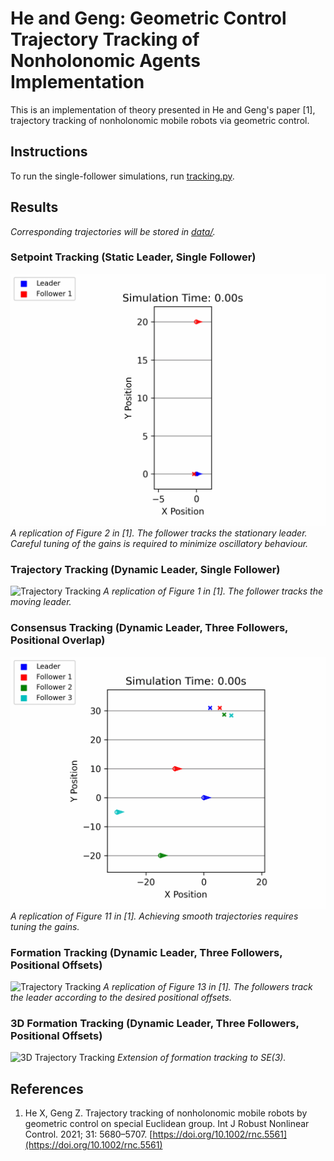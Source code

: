# He and Geng: Geometric Control Trajectory Tracking of Nonholonomic Agents Implementation

This is an implementation of theory presented in He and Geng's paper [1], trajectory tracking of nonholonomic mobile robots via geometric control.

## Instructions
To run the single-follower simulations, run [tracking.py](tracking.py).

## Results
_Corresponding trajectories will be stored in [data/](data/)._
### Setpoint Tracking (Static Leader, Single Follower)
![Setpoint Tracking](https://github.com/ericjhkim/nonholonomic-lie/blob/main/visualizations/anim_20250213_214012.gif)
_A replication of Figure 2 in [1]. The follower tracks the stationary leader. Careful tuning of the gains is required to minimize oscillatory behaviour._

### Trajectory Tracking (Dynamic Leader, Single Follower)
![Trajectory Tracking](https://github.com/ericjhkim/nonholonomic-lie/blob/main/visualizations/anim_20250213_201839.gif)
_A replication of Figure 1 in [1]. The follower tracks the moving leader._

### Consensus Tracking (Dynamic Leader, Three Followers, Positional Overlap)
![Trajectory Tracking](https://github.com/ericjhkim/nonholonomic-lie/blob/main/visualizations/anim_20250216_084047.gif)
_A replication of Figure 11 in [1]. Achieving smooth trajectories requires tuning the gains._

### Formation Tracking (Dynamic Leader, Three Followers, Positional Offsets)
![Trajectory Tracking](https://github.com/ericjhkim/nonholonomic-lie/blob/main/visualizations/anim_20250216_130831.gif)
_A replication of Figure 13 in [1]. The followers track the leader according to the desired positional offsets._

### 3D Formation Tracking (Dynamic Leader, Three Followers, Positional Offsets)
![3D Trajectory Tracking](https://github.com/ericjhkim/nonholonomic-lie/blob/main/visualizations/anim_20250315_163855.gif)
_Extension of formation tracking to SE(3)._

## References
  1. He X, Geng Z. Trajectory tracking of nonholonomic mobile robots by geometric control on special Euclidean group. Int J Robust Nonlinear Control. 2021; 31: 5680–5707. [https://doi.org/10.1002/rnc.5561](https://doi.org/10.1002/rnc.5561)
